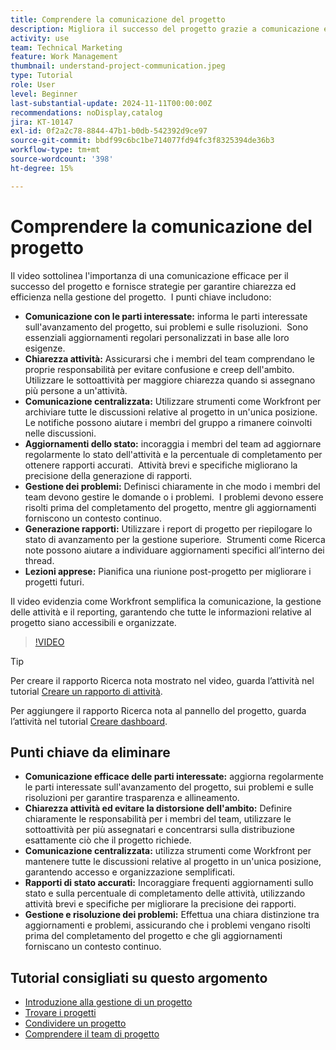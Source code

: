 ```yaml
---
title: Comprendere la comunicazione del progetto
description: Migliora il successo del progetto grazie a comunicazione efficace con le parti interessate, chiarezza delle attività, discussioni centralizzate, reporting accurato sullo stato e risoluzione proattiva dei problemi per mantenere l’allineamento e l’efficienza.
activity: use
team: Technical Marketing
feature: Work Management
thumbnail: understand-project-communication.jpeg
type: Tutorial
role: User
level: Beginner
last-substantial-update: 2024-11-11T00:00:00Z
recommendations: noDisplay,catalog
jira: KT-10147
exl-id: 0f2a2c78-8844-47b1-b0db-542392d9ce97
source-git-commit: bbdf99c6bc1be714077fd94fc3f8325394de36b3
workflow-type: tm+mt
source-wordcount: '398'
ht-degree: 15%

---
```


# Comprendere la comunicazione del progetto

Il video sottolinea l&#39;importanza di una comunicazione efficace per il successo del progetto e fornisce strategie per garantire chiarezza ed efficienza nella gestione del progetto. &#x200B; I punti chiave includono:
* **Comunicazione con le parti interessate:** informa le parti interessate sull&#39;avanzamento del progetto, sui problemi e sulle risoluzioni. &#x200B; Sono essenziali aggiornamenti regolari personalizzati in base alle loro esigenze. &#x200B;
* **Chiarezza attività:** Assicurarsi che i membri del team comprendano le proprie responsabilità per evitare confusione e creep dell&#39;ambito. &#x200B; Utilizzare le sottoattività per maggiore chiarezza quando si assegnano più persone a un&#39;attività. &#x200B;
* **Comunicazione centralizzata:** Utilizzare strumenti come Workfront per archiviare tutte le discussioni relative al progetto in un&#39;unica posizione. &#x200B; Le notifiche possono aiutare i membri del gruppo a rimanere coinvolti nelle discussioni. &#x200B;
* **Aggiornamenti dello stato:** incoraggia i membri del team ad aggiornare regolarmente lo stato dell&#39;attività e la percentuale di completamento per ottenere rapporti accurati. &#x200B; Attività brevi e specifiche migliorano la precisione della generazione di rapporti. &#x200B;
* **Gestione dei problemi:** Definisci chiaramente in che modo i membri del team devono gestire le domande o i problemi. &#x200B; I problemi devono essere risolti prima del completamento del progetto, mentre gli aggiornamenti forniscono un contesto continuo. &#x200B;
* **Generazione rapporti:** Utilizzare i report di progetto per riepilogare lo stato di avanzamento per la gestione superiore. &#x200B; Strumenti come Ricerca note possono aiutare a individuare aggiornamenti specifici all’interno dei thread. &#x200B;
* **Lezioni apprese:** Pianifica una riunione post-progetto per migliorare i progetti futuri. &#x200B;

Il video evidenzia come Workfront semplifica la comunicazione, la gestione delle attività e il reporting, garantendo che tutte le informazioni relative al progetto siano accessibili e organizzate. &#x200B;

>[!VIDEO](https://video.tv.adobe.com/v/3436152/?quality=12&learn=on&enablevpops=1&captions=ita)

>[!TIP]
>
>Per creare il rapporto Ricerca nota mostrato nel video, guarda l’attività nel tutorial [Creare un rapporto di attività](https://experienceleague.adobe.com/it/docs/workfront-learn/tutorials-workfront/reporting/basic-reporting/create-a-task-report#activity-1-create-a-note-report-with-prompts).
>
>Per aggiungere il rapporto Ricerca nota al pannello del progetto, guarda l’attività nel tutorial [Creare dashboard](https://experienceleague.adobe.com/docs/workfront-learn/tutorials-workfront/reporting/basic-reporting/create-dashboards.html?lang=it#activity-1-create-a-dashboard).

## Punti chiave da eliminare

* **Comunicazione efficace delle parti interessate:** aggiorna regolarmente le parti interessate sull&#39;avanzamento del progetto, sui problemi e sulle risoluzioni per garantire trasparenza e allineamento.
* **Chiarezza attività ed evitare la distorsione dell&#39;ambito:** Definire chiaramente le responsabilità per i membri del team, utilizzare le sottoattività per più assegnatari e concentrarsi sulla distribuzione esattamente ciò che il progetto richiede.
* **Comunicazione centralizzata:** utilizza strumenti come Workfront per mantenere tutte le discussioni relative al progetto in un&#39;unica posizione, garantendo accesso e organizzazione semplificati.
* **Rapporti di stato accurati:** Incoraggiare frequenti aggiornamenti sullo stato e sulla percentuale di completamento delle attività, utilizzando attività brevi e specifiche per migliorare la precisione dei rapporti.
* **Gestione e risoluzione dei problemi:** Effettua una chiara distinzione tra aggiornamenti e problemi, assicurando che i problemi vengano risolti prima del completamento del progetto e che gli aggiornamenti forniscano un contesto continuo. &#x200B;


## Tutorial consigliati su questo argomento

* [Introduzione alla gestione di un progetto](/help/manage-work/projects/getting-started-manage-a-project.md)
* [Trovare i progetti](/help/manage-work/projects/find-projects.md)
* [Condividere un progetto](/help/manage-work/projects/share-a-project.md)
* [Comprendere il team di progetto](/help/manage-work/projects/understand-the-project-team.md)


